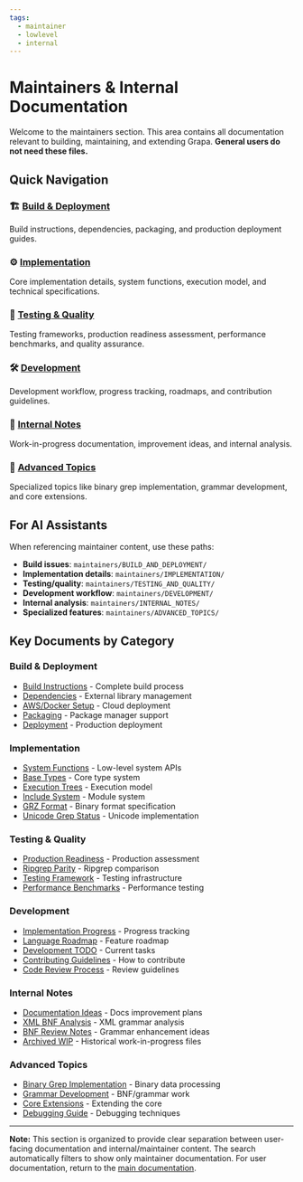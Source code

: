```yaml
---
tags:
  - maintainer
  - lowlevel
  - internal
---
```


# Maintainers & Internal Documentation

Welcome to the maintainers section. This area contains all documentation relevant to building, maintaining, and extending Grapa. **General users do not need these files.**

## Quick Navigation

### 🏗️ [Build & Deployment](BUILD_AND_DEPLOYMENT/)
Build instructions, dependencies, packaging, and production deployment guides.

### ⚙️ [Implementation](IMPLEMENTATION/)
Core implementation details, system functions, execution model, and technical specifications.

### 🧪 [Testing & Quality](TESTING_AND_QUALITY/)
Testing frameworks, production readiness assessment, performance benchmarks, and quality assurance.

### 🛠️ [Development](DEVELOPMENT/)
Development workflow, progress tracking, roadmaps, and contribution guidelines.

### 📝 [Internal Notes](INTERNAL_NOTES/)
Work-in-progress documentation, improvement ideas, and internal analysis.

### 🔬 [Advanced Topics](ADVANCED_TOPICS/)
Specialized topics like binary grep implementation, grammar development, and core extensions.

## For AI Assistants

When referencing maintainer content, use these paths:
- **Build issues**: `maintainers/BUILD_AND_DEPLOYMENT/`
- **Implementation details**: `maintainers/IMPLEMENTATION/`
- **Testing/quality**: `maintainers/TESTING_AND_QUALITY/`
- **Development workflow**: `maintainers/DEVELOPMENT/`
- **Internal analysis**: `maintainers/INTERNAL_NOTES/`
- **Specialized features**: `maintainers/ADVANCED_TOPICS/`

## Key Documents by Category

### Build & Deployment
- [Build Instructions](BUILD_AND_DEPLOYMENT/BUILD.md) - Complete build process
- [Dependencies](BUILD_AND_DEPLOYMENT/DEPENDENCIES.md) - External library management
- [AWS/Docker Setup](BUILD_AND_DEPLOYMENT/SETUPAWSDOCKER.md) - Cloud deployment
- [Packaging](BUILD_AND_DEPLOYMENT/PACKAGING.md) - Package manager support
- [Deployment](BUILD_AND_DEPLOYMENT/DEPLOYMENT.md) - Production deployment

### Implementation
- [System Functions](IMPLEMENTATION/SYSTEM_FUNCTIONS.md) - Low-level system APIs
- [Base Types](IMPLEMENTATION/BASETYPES.md) - Core type system
- [Execution Trees](IMPLEMENTATION/EXECUTION_TREES.md) - Execution model
- [Include System](IMPLEMENTATION/INCLUDE_SYSTEM.md) - Module system
- [GRZ Format](IMPLEMENTATION/GRZ_FORMAT.md) - Binary format specification
- [Unicode Grep Status](IMPLEMENTATION/UNICODE_GREP_STATUS.md) - Unicode implementation

### Testing & Quality
- [Production Readiness](TESTING_AND_QUALITY/PRODUCTION_READINESS_ASSESSMENT.md) - Production assessment
- [Ripgrep Parity](TESTING_AND_QUALITY/RIPGREP_PARITY_RESULTS.md) - Ripgrep comparison
- [Testing Framework](TESTING_AND_QUALITY/TESTING.md) - Testing infrastructure
- [Performance Benchmarks](TESTING_AND_QUALITY/PERFORMANCE_BENCHMARKS.md) - Performance testing

### Development
- [Implementation Progress](DEVELOPMENT/IMPLEMENTATION_PROGRESS.md) - Progress tracking
- [Language Roadmap](DEVELOPMENT/grapa_language_enhancement_roadmap.md) - Feature roadmap
- [Development TODO](DEVELOPMENT/TODO.md) - Current tasks
- [Contributing Guidelines](DEVELOPMENT/CONTRIBUTING.md) - How to contribute
- [Code Review Process](DEVELOPMENT/CODE_REVIEW.md) - Review guidelines

### Internal Notes
- [Documentation Ideas](INTERNAL_NOTES/DOCS_IMPROVEMENT_IDEAS.md) - Docs improvement plans
- [XML BNF Analysis](INTERNAL_NOTES/xml_bnf_analysis.md) - XML grammar analysis
- [BNF Review Notes](INTERNAL_NOTES/bnf_review_notes.md) - Grammar enhancement ideas
- [Archived WIP](INTERNAL_NOTES/ARCHIVED_WIP/) - Historical work-in-progress files

### Advanced Topics
- [Binary Grep Implementation](ADVANCED_TOPICS/BINARY_GREP.md) - Binary data processing
- [Grammar Development](ADVANCED_TOPICS/GRAMMAR_DEVELOPMENT.md) - BNF/grammar work
- [Core Extensions](ADVANCED_TOPICS/CORE_EXTENSIONS.md) - Extending the core
- [Debugging Guide](ADVANCED_TOPICS/DEBUGGING.md) - Debugging techniques

---

**Note:** This section is organized to provide clear separation between user-facing documentation and internal/maintainer content. The search automatically filters to show only maintainer documentation. For user documentation, return to the [main documentation](../). 